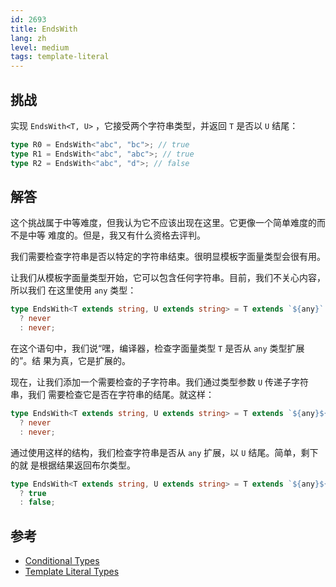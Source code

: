 ```yaml
---
id: 2693
title: EndsWith
lang: zh
level: medium
tags: template-literal
---
```


## 挑战

实现 `EndsWith<T, U>` ，它接受两个字符串类型，并返回 `T` 是否以 `U` 结尾：

```typescript
type R0 = EndsWith<"abc", "bc">; // true
type R1 = EndsWith<"abc", "abc">; // true
type R2 = EndsWith<"abc", "d">; // false
```

## 解答

这个挑战属于中等难度，但我认为它不应该出现在这里。它更像一个简单难度的而不是中等
难度的。但是，我又有什么资格去评判。

我们需要检查字符串是否以特定的字符串结束。很明显模板字面量类型会很有用。

让我们从模板字面量类型开始，它可以包含任何字符串。目前，我们不关心内容，所以我们
在这里使用 `any` 类型：

```typescript
type EndsWith<T extends string, U extends string> = T extends `${any}`
  ? never
  : never;
```

在这个语句中，我们说“嘿，编译器，检查字面量类型 `T` 是否从 `any` 类型扩展的”。结
果为真，它是扩展的。

现在，让我们添加一个需要检查的子字符串。我们通过类型参数 `U` 传递子字符串，我们
需要检查它是否在字符串的结尾。就这样：

```typescript
type EndsWith<T extends string, U extends string> = T extends `${any}${U}`
  ? never
  : never;
```

通过使用这样的结构，我们检查字符串是否从 `any` 扩展，以 `U` 结尾。简单，剩下的就
是根据结果返回布尔类型。

```typescript
type EndsWith<T extends string, U extends string> = T extends `${any}${U}`
  ? true
  : false;
```

## 参考

- [Conditional Types](https://www.typescriptlang.org/docs/handbook/2/conditional-types.html)
- [Template Literal Types](https://www.typescriptlang.org/docs/handbook/release-notes/typescript-4-1.html#template-literal-types)
